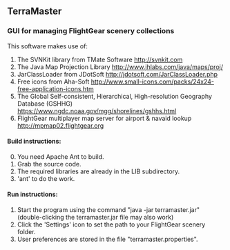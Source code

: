 ## TerraMaster
### GUI for managing FlightGear scenery collections

This software makes use of:

1. The SVNKit library from TMate Software
http://svnkit.com
2. The Java Map Projection Library
http://www.jhlabs.com/java/maps/proj/
3. JarClassLoader from JDotSoft
http://jdotsoft.com/JarClassLoader.php
4. Free icons from Aha-Soft
http://www.small-icons.com/packs/24x24-free-application-icons.htm
5. The Global Self-consistent, Hierarchical, High-resolution Geography Database (GSHHG)
https://www.ngdc.noaa.gov/mgg/shorelines/gshhs.html
6. FlightGear multiplayer map server for airport & navaid lookup
http://mpmap02.flightgear.org

#### Build instructions:
0. You need Apache Ant to build.
1. Grab the source code.
2. The required libraries are already in the LIB subdirectory.
3. 'ant' to do the work.

#### Run instructions:
1. Start the program using the command "java -jar terramaster.jar"
   (double-clicking the terramaster.jar file may also work)
2. Click the 'Settings' icon to set the path to your FlightGear scenery folder.
3. User preferences are stored in the file "terramaster.properties".
